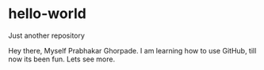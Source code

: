 # hello-world
Just another repository


Hey there,
    Myself Prabhakar Ghorpade.
    I am learning how to use GitHub, till now its been fun. 
    Lets see more.
